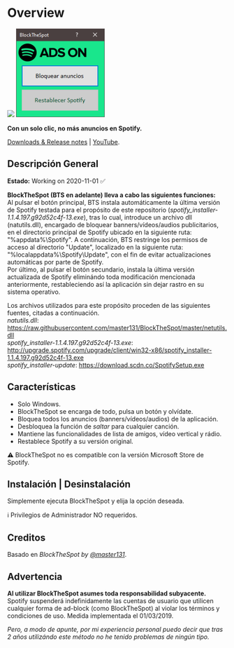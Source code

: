 # Overview
<img src="https://github.com/bitasuperactive/BlockTheSpot-C-Sharp/blob/master/doc/icon.ico" width="216"/> <img src="https://github.com/bitasuperactive/BlockTheSpot-C-Sharp/blob/master/doc/blockthespot.png" width="203"/>

**Con un solo clic, no más anuncios en Spotify.**

[Downloads & Release notes](https://github.com/bitasuperactive/BlockTheSpot-C-Sharp/releases) | [YouTube](https://www.youtube.com/channel/UCc-AA6VaZh81DYYCrSAMS5w?).

## Descripción General    
**Estado:** Working on 2020-11-01 :white_check_mark:

**BlockTheSpot (BTS en adelante) lleva a cabo las siguientes funciones:**   
Al pulsar el botón principal, BTS instala automáticamente la última versión de Spotify testada para el propósito de este repositorio (*spotify_installer-1.1.4.197.g92d52c4f-13.exe*), tras lo cual, introduce un archivo dll (natutils.dll), encargado de bloquear banners/vídeos/audios publicitarios, en el directorio principal de Spotify ubicado en la siguiente ruta: "%appdata%\Spotify". A continuación, BTS restringe los permisos de acceso al directorio "Update", localizado en la siguiente ruta: "%localappdata%\Spotify\Update", con el fin de evitar actualizaciones automáticas por parte de Spotify.    
Por último, al pulsar el botón secundario, instala la última versión actualizada de Spotify eliminándo toda modificación mencionada anteriormente, restableciendo así la aplicación sin dejar rastro en su sistema operativo.

Los archivos utilizados para este propósito proceden de las siguientes fuentes, citadas a continuación.   
*natutils.dll*: https://raw.githubusercontent.com/master131/BlockTheSpot/master/netutils.dll        
*spotify_installer-1.1.4.197.g92d52c4f-13.exe*: http://upgrade.spotify.com/upgrade/client/win32-x86/spotify_installer-1.1.4.197.g92d52c4f-13.exe       
*spotify_installer-update*: https://download.scdn.co/SpotifySetup.exe

## Características
- Solo Windows.
- BlockTheSpot se encarga de todo, pulsa un botón y olvídate.
- Bloquea todos los anuncios (banners/vídeos/audios) de la aplicación.
- Desbloquea la función de *saltar* para cualquier canción.
- Mantiene las funcionalidades de lista de amigos, vídeo vertical y rádio.
- Restablece Spotify a su versión original.

:warning: BlockTheSpot no es compatible con la versión Microsoft Store de Spotify.

## Instalación | Desinstalación
Simplemente ejecuta BlockTheSpot y elija la opción deseada.

:information_source: Privilegios de Administrador NO requeridos.

## Creditos
Basado en *BlockTheSpot by [@master131](https://github.com/master131/BlockTheSpot)*.

## Advertencia
**Al utilizar BlockTheSpot asumes toda responsabilidad subyacente.**    
Spotify suspenderá indefinidamente las cuentas de usuario que utilicen cualquier forma de ad-block (como BlockTheSpot) al violar los términos y condiciones de uso. Medida implementada el 01/03/2019.

*Pero, a modo de apunte, por mi experiencia personal puedo decir que tras 2 años utilizándo este método no he tenido problemas de ningún tipo.*
